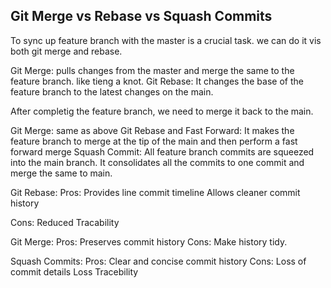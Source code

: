 Git Merge vs Rebase vs Squash Commits
-----------------------------------------

To sync up feature branch with the master is a crucial task. we can do it vis both git merge and rebase.

Git Merge: pulls changes from the master and merge the same to the feature branch. like tieng a knot.
Git Rebase: It changes the base of the feature branch to the latest changes on the main.


After completig the feature branch, we need to merge it back to the main.

Git Merge: same as above
Git Rebase and Fast Forward: It makes the feature branch to merge at the tip of the main and then perform a fast forward merge 
Squash Commit: All feature branch commits are squeezed into the main branch. It consolidates all the commits to one commit and merge the same to main.

Git Rebase:
Pros: Provides line commit timeline
      Allows cleaner commit history 

Cons: Reduced Tracability

Git Merge: 
Pros: Preserves commit history
Cons: Make history tidy.

Squash Commits:
Pros: Clear and concise commit history
Cons: Loss of commit details
      Loss Tracebility
